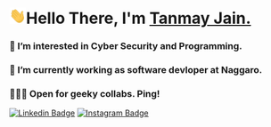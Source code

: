 
<h1 align="left"><img src="/wave.gif" width="30px">Hello There, I'm <a href="https://portalx.live" target="_blank">Tanmay Jain.</a></h1>

<h3 align="left">👀 I’m interested in Cyber Security and Programming.</h3>
<h3 align="left">🌱 I’m currently working as software devloper at Naggaro.</h3>
<h3 align="left">👨🏻‍💻 Open for geeky collabs. Ping!</h3>

<a target="_blank" href="https://linkedin.com/in/tj07/" target="_blank">
<img src="https://img.shields.io/badge/-tj07-blue?style=for-the-badge&logo=Linkedin&logoColor=white&link=https://linkedin.com/in/tj07/" alt="Linkedin Badge"></a>



<a target="_blank" href="https://instagram.com/t.j.07/" target="_blank">
<img src="https://img.shields.io/badge/-tj07-E1306C?style=for-the-badge&logo=Instagram&logoColor=white&link=https://instagram.com/t.j.07/" alt="Instagram Badge"></a>


<br>

<br>


<!---
tj07-dev/tj07-dev is a ✨ special ✨ repository because its `README.md` (this file) appears on your GitHub profile.
You can click the Preview link to take a look at your changes.
--->
